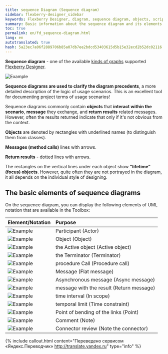 ```yaml
---
title: sequence Diagram (Sequence diagram)
sidebar: flexberry-designer_sidebar
keywords: Flexberry Designer, diagram, sequence diagram, objects, script, lifetime, actor, procedure
summary: Basic information about the sequence diagram and its elements
toc: true
permalink: en/fd_sequence-diagram.html
lang: en
autotranslated: true
hash: 5a23ec7a06f2889706b85a07db7ee2bdcd53403615d5b15e32ecd2b52dc02116
---
```


**Sequence diagram** - one of the available [kinds of graphs](fd_editing-diagram.html) supported [Flexberry Designer](fd_flexberry-designer.html).

![Example](/images/pages/products/flexberry-designer/diagram/sequence-diagram.png)

**Sequence diagrams are used to clarify the diagram precedents**, a more detailed description of the logic of usage scenarios. This is an excellent tool for documenting project terms of usage scenarios!

Sequence diagrams commonly contain **objects** that **interact within the scenario**, **message** they exchange, and **return results** related messages. However, often the results returned indicate that only if it's not obvious from the context.

**Objects** are denoted by rectangles with underlined names (to distinguish them from classes).

**Messages (method calls)** lines with arrows.

**Return results** - dotted lines with arrows.

The rectangles on the vertical lines under each object show **"lifetime" (focus) objects**. However, quite often they are not portrayed in the diagram, it all depends on the individual style of designing.

## The basic elements of sequence diagrams

On the sequence diagram, you can display the following elements of UML notation that are available in the Toolbox:

Element/Notation | Purpose
:-----------------------------------------|:-------------------------------------------------------
![Example](/images/pages/products/flexberry-designer/diagram/actor.jpg) | Participant (Actor)
![Example](/images/pages/products/flexberry-designer/diagram/objectseq.jpg) | Object (Object)
![Example](/images/pages/products/flexberry-designer/diagram/activeobjectseq.jpg) | the Active object (Active object)
![Example](/images/pages/products/flexberry-designer/diagram/terminator.jpg) | the Terminator (Terminator)
![Example](/images/pages/products/flexberry-designer/diagram/fwdnestedmsg.jpg) | procedure Call (Procedure call)
![Example](/images/pages/products/flexberry-designer/diagram/fwdmessage.jpg) | Message (Flat message)
![Example](/images/pages/products/flexberry-designer/diagram/fwdasyncmsg.jpg) | Asynchronous message (Async message)
![Example](/images/pages/products/flexberry-designer/diagram/dependency.jpg) | message with the result (Return message)
![Example](/images/pages/products/flexberry-designer/diagram/inscope.jpg) | time interval (In scope)
![Example](/images/pages/products/flexberry-designer/diagram/timeconstraint.jpg) | temporal limit (Time constraint)
![Example](/images/pages/products/flexberry-designer/diagram/corner.jpg) | Point of bending of the links (Point)
![Example](/images/pages/products/flexberry-designer/diagram/note.jpg) | Comment (Note)
![Example](/images/pages/products/flexberry-designer/diagram/noteconn.jpg) | Connector review (Note the connector)



{% include callout.html content="Переведено сервисом «Яндекс.Переводчик» <http://translate.yandex.ru>" type="info" %}